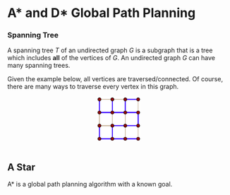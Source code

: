# A* and D* Global Path Planning

### Spanning Tree

A spanning tree $T$ of an undirected graph $G$ is a subgraph that is a tree which includes **all** of the vertices of $G$.
An undirected graph $G$ can have many spanning trees.

Given the example below, all vertices are traversed/connected. Of course, there are many ways to traverse every vertex in this graph.

<div style="display: flex; justify-content: center;">
      <img src="imgs/spanning_tree_example.png" width="20%" height="20%" alt="spanning_tree_example">
</div>
</br>

## A Star 

A* is a global path planning algorithm with a known goal.